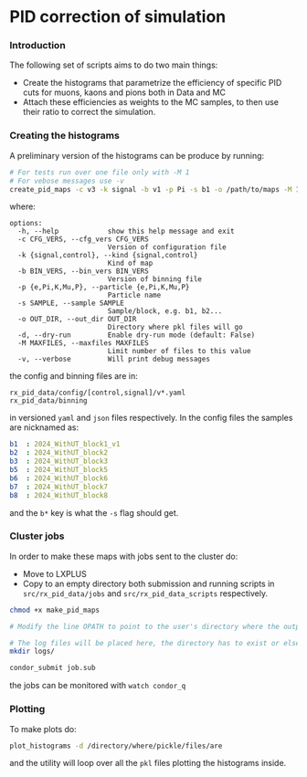 PID correction of simulation
===

### Introduction

The following set of scripts aims to do two main things:
- Create the histograms that parametrize the efficiency of specific PID cuts for muons, kaons and pions both in Data and MC
- Attach these efficiencies as weights to the MC samples, to then use their ratio to correct the simulation.

### Creating the histograms

A preliminary version of the histograms can be produce by running:

```bash
# For tests run over one file only with -M 1
# For vebose messages use -v
create_pid_maps -c v3 -k signal -b v1 -p Pi -s b1 -o /path/to/maps -M 1 -v
```

where:

```
options:
  -h, --help            show this help message and exit
  -c CFG_VERS, --cfg_vers CFG_VERS
                        Version of configuration file
  -k {signal,control}, --kind {signal,control}
                        Kind of map
  -b BIN_VERS, --bin_vers BIN_VERS
                        Version of binning file
  -p {e,Pi,K,Mu,P}, --particle {e,Pi,K,Mu,P}
                        Particle name
  -s SAMPLE, --sample SAMPLE
                        Sample/block, e.g. b1, b2...
  -o OUT_DIR, --out_dir OUT_DIR
                        Directory where pkl files will go
  -d, --dry-run         Enable dry-run mode (default: False)
  -M MAXFILES, --maxfiles MAXFILES
                        Limit number of files to this value
  -v, --verbose         Will print debug messages
```

the config and binning files are in:

```
rx_pid_data/config/[control,signal]/v*.yaml
rx_pid_data/binning
```

in versioned `yaml` and `json` files respectively.
In the config files the samples are nicknamed as:

```yaml
b1  : 2024_WithUT_block1_v1
b2  : 2024_WithUT_block2
b3  : 2024_WithUT_block3
b5  : 2024_WithUT_block5
b6  : 2024_WithUT_block6
b7  : 2024_WithUT_block7
b8  : 2024_WithUT_block8
```

and the `b*` key is what the `-s` flag should get.

### Cluster jobs

In order to make these maps with jobs sent to the cluster do:

- Move to LXPLUS
- Copy to an empty directory both submission and running scripts in 
`src/rx_pid_data/jobs`
and
`src/rx_pid_data_scripts`
respectively.

```bash
chmod +x make_pid_maps

# Modify the line OPATH to point to the user's directory where the outputs will go

# The log files will be placed here, the directory has to exist or else the jobs will be held
mkdir logs/

condor_submit job.sub
```

the jobs can be monitored with `watch condor_q`

### Plotting

To make plots do:

```bash
plot_histograms -d /directory/where/pickle/files/are
```

and the utility will loop over all the `pkl` files plotting the histograms inside.
